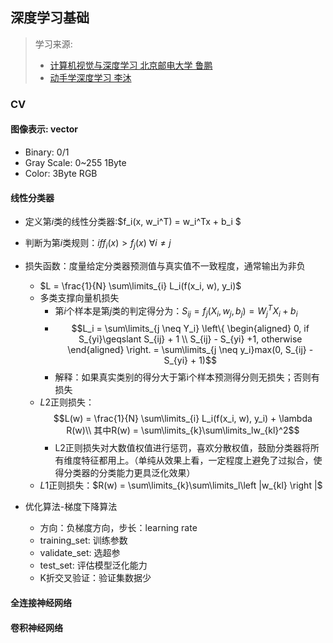 ## 深度学习基础

> 学习来源:
> * [计算机视觉与深度学习 北京邮电大学 鲁鹏](https://www.bilibili.com/video/BV1V54y1B7K3/?spm_id_from=333.337.search-card.all.click&vd_source=6eeaf968db275442f9be23b6183a3fd2)
> * [动手学深度学习 李沐](http://zh-v2.d2l.ai/)

### CV

#### 图像表示: vector
* Binary: 0/1
* Gray Scale: 0~255 1Byte
* Color: 3Byte RGB

#### 线性分类器

* 定义第$i$类的线性分类器:$f_i(x, w_i^T) = w_i^Tx + b_i
$

* 判断为第$i$类规则：$if f_i(x) > f_j(x)$  $\forall i\neq j$
* 损失函数：度量给定分类器预测值与真实值不一致程度，通常输出为非负
    * $L = \frac{1}{N} \sum\limits_{i} L_i(f(x_i, w), y_i)$
    * 多类支撑向量机损失
        * 第$i$个样本是第$j$类的判定得分为：$S_{ij} = f_j(X_i, w_j, b_j) = W_j^TX_i+ b_i$
        * $$L_i = \sum\limits_{j \neq Y_i}
            \left\{
                \begin{aligned}
                0, if S_{yi}\geqslant S_{ij} + 1 \\
                S_{ij} - S_{yi} +1, otherwise
                \end{aligned}
            \right.  = \sum\limits_{j \neq y_i}max(0, S_{ij} - S_{yi} + 1)$$
        * 解释：如果真实类别的得分大于第i个样本预测得分则无损失；否则有损失
    * $L2$正则损失：$$L(w) = \frac{1}{N} \sum\limits_{i} L_i(f(x_i, w), y_i) + \lambda R(w)\\ 其中R(w) = \sum\limits_{k}\sum\limits_lw_{kl}^2$$
        * L2正则损失对大数值权值进行惩罚，喜欢分散权值，鼓励分类器将所有维度特征都用上。（单纯从效果上看，一定程度上避免了过拟合，使得分类器的分类能力更具泛化效果）
    * $L1$正则损失：$R(w) = \sum\limits_{k}\sum\limits_l\left |w_{kl}  \right |$

* 优化算法-梯度下降算法
    * 方向：负梯度方向，步长：learning rate
    * training_set: 训练参数
    * validate_set: 选超参
    * test_set: 评估模型泛化能力
    * K折交叉验证：验证集数据少

#### 全连接神经网络

#### 卷积神经网络
